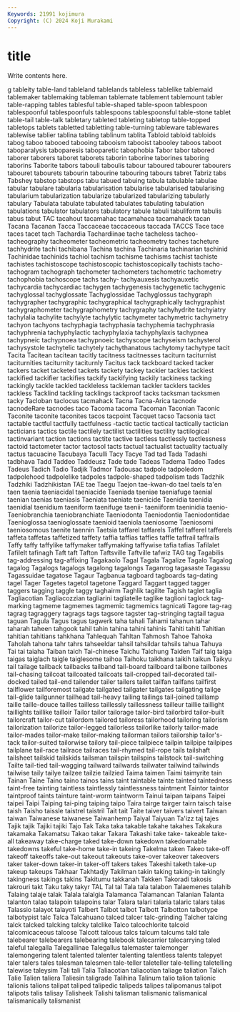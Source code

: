 ```yaml
---
Keywords: 21991 kojimura
Copyright: (C) 2024 Koji Murakami
---
```


# title

Write contents here.



g tableity
table-land tableland tablelands tableless tablelike tablemaid tablemaker tablemaking tableman tablemate
tablement tablemount tabler table-rapping tables tablesful table-shaped table-spoon tablespoon tablespoonful
tablespoonfuls tablespoons tablespoonsful table-stone tablet table-tail table-talk tabletary tableted tableting
tabletop table-topped tabletops tablets tabletted tabletting table-turning tableware tablewares tablewise
tablier tablina tabling tablinum tablita Tabloid tabloid tabloids tabog taboo
tabooed tabooing tabooism tabooist tabooley taboos taboot taboparalysis taboparesis taboparetic
tabophobia Tabor tabor tabored taborer taborers taboret taborets taborin taborine
taborines taboring taborins Taborite tabors tabouli taboulis tabour taboured tabourer
tabourers tabouret tabourets tabourin tabourine tabouring tabours tabret Tabriz tabs
Tabshey tabstop tabstops tabu tabued tabuing tabula tabulable tabulae tabular
tabulare tabularia tabularisation tabularise tabularised tabularising tabularium tabularization tabularize tabularized
tabularizing tabularly tabulary Tabulata tabulate tabulated tabulates tabulating tabulation tabulations
tabulator tabulators tabulatory tabule tabuli tabuliform tabulis tabus tabut TAC
tacahout tacamahac tacamahaca tacamahack tacan Tacana Tacanan Tacca Taccaceae taccaceous
taccada TACCS Tace tace taces tacet tach Tachardia Tachardiinae tache
tacheless tacheo- tacheography tacheometer tacheometric tacheometry taches tacheture tachhydrite tachi
tachibana Tachina tachina Tachinaria tachinarian tachinid Tachinidae tachinids tachiol tachism
tachisme tachisms tachist tachiste tachistes tachistoscope tachistoscopic tachistoscopically tachists tacho-
tachogram tachograph tachometer tachometers tachometric tachometry tachophobia tachoscope tachs tachy-
tachyauxesis tachyauxetic tachycardia tachycardiac tachygen tachygenesis tachygenetic tachygenic tachyglossal tachyglossate
Tachyglossidae Tachyglossus tachygraph tachygrapher tachygraphic tachygraphical tachygraphically tachygraphist tachygraphometer tachygraphometry
tachygraphy tachyhydrite tachyiatry tachylalia tachylite tachylyte tachylytic tachymeter tachymetric tachymetry
tachyon tachyons tachyphagia tachyphasia tachyphemia tachyphrasia tachyphrenia tachyphylactic tachyphylaxia tachyphylaxis
tachypnea tachypneic tachypnoea tachypnoeic tachyscope tachyseism tachysterol tachysystole tachytelic tachytely
tachythanatous tachytomy tachytype tacit Tacita Tacitean tacitean tacitly tacitness tacitnesses
taciturn taciturnist taciturnities taciturnity taciturnly Tacitus tack tackboard tacked tacker
tackers tacket tacketed tackets tackety tackey tackier tackies tackiest tackified
tackifier tackifies tackify tackifying tackily tackiness tacking tackingly tackle tackled
tackleless tackleman tackler tacklers tackles tackless Tacklind tackling tacklings tackproof
tacks tacksman tacksmen tacky Tacloban taclocus tacmahack Tacna Tacna-Arica tacnode
tacnodeRare tacnodes taco Tacoma tacoma Tacoman Taconian Taconic Taconite taconite
taconites tacos tacpoint Tacquet tacso Tacsonia tact tactable tactful tactfully
tactfulness -tactic tactic tactical tactically tactician tacticians tactics tactile tactilely
tactilist tactilities tactility tactilogical tactinvariant taction tactions tactite tactive tactless
tactlessly tactlessness tactoid tactometer tactor tactosol tacts tactual tactualist tactuality
tactually tactus tacuacine Tacubaya Taculli Tacy Tacye Tad tad Tada
Tadashi tadbhava Tadd Taddeo Taddeusz Tade tade Tadeas Tadema Tadeo
Tades Tadeus Tadich Tadio Tadjik Tadmor Tadousac tadpole tadpoledom tadpolehood
tadpolelike tadpoles tadpole-shaped tadpolism tads Tadzhik Tadzhiki Tadzhikistan TAE tae
Taegu Taejon tae-kwan-do tael taels ta'en taen taenia taeniacidal taeniacide
Taeniada taeniae taeniafuge taenial taenian taenias taeniasis Taeniata taeniate taenicide
Taenidia taenidia taenidial taenidium taeniform taenifuge taenii- taeniiform taeninidia taenio-
Taeniobranchia taeniobranchiate Taeniodonta Taeniodontia Taeniodontidae Taenioglossa taenioglossate taenioid taeniola taeniosome
Taeniosomi taeniosomous taenite taennin Taetsia taffarel taffarels Taffel tafferel tafferels
taffeta taffetas taffetized taffety taffia taffias taffies taffle taffrail taffrails
Taffy taffy taffylike taffymaker taffymaking taffywise tafia tafias Tafilalet Tafilelt
tafinagh Taft taft Tafton Taftsville Taftville tafwiz TAG tag Tagabilis
tag-addressing tag-affixing Tagakaolo Tagal Tagala Tagalize Tagalo Tagalog tagalog Tagalogs
tagalogs tagalong tagalongs Taganrog tagasaste Tagassu Tagassuidae tagatose Tagaur Tagbanua
tagboard tagboards tag-dating tagel Tager Tagetes tagetol tagetone Taggard Taggart
tagged tagger taggers tagging taggle taggy taghairm Taghlik tagilite Tagish
taglet taglia Tagliacotian Tagliacozzian tagliarini tagliatelle taglike taglioni taglock tag-marking
tagmeme tagmemes tagmemic tagmemics tagnicati Tagore tag-rag tagrag tagraggery tagrags
tags tagsore tagster tag-stringing tagtail tagua taguan Tagula Tagus tagus
tagwerk taha tahali Tahami tahanun tahar taharah taheen tahgook tahil
tahin tahina tahini tahinis Tahiti tahiti Tahitian tahitian tahitians tahkhana
Tahlequah Tahltan Tahmosh Tahoe Tahoka Taholah tahona tahr tahrs tahseeldar
tahsil tahsildar tahsils tahua Tahuya Tai tai taiaha Taiban taich
Tai-chinese Taichu Taichung Taiden Taif taig taiga taigas taiglach taigle
taiglesome taihoa Taihoku taikhana taikih taikun Taikyu tail tailage tailback
tailbacks tailband tail-board tailboard tailbone tailbones tail-chasing tailcoat tailcoated tailcoats
tail-cropped tail-decorated tail-docked tailed tail-end tailender tailer tailers tailet tailfan
tailfans tailfirst tailflower tailforemost tailgate tailgated tailgater tailgates tailgating tailge
tail-glide tailgunner tailhead tail-heavy tailing tailings tail-joined taillamp taille taille-douce
tailles tailless taillessly taillessness tailleur taillie taillight taillights taillike tailloir
Tailor tailor tailorage tailor-bird tailorbird tailor-built tailorcraft tailor-cut tailordom tailored
tailoress tailorhood tailoring tailorism tailorization tailorize tailor-legged tailorless tailorlike tailorly
tailor-made tailor-mades tailor-make tailor-making tailorman tailors tailorship tailor's-tack tailor-suited tailorwise
tailory tail-piece tailpiece tailpin tailpipe tailpipes tailplane tail-race tailrace tailraces
tail-rhymed tail-rope tails tailshaft tailsheet tailskid tailskids tailsman tailspin tailspins
tailstock tail-switching Tailte tail-tied tail-wagging tailward tailwards tailwater tailwind tailwinds
tailwise taily tailye tailzee tailzie tailzied Taima taimen Taimi taimyrite
tain Tainan Taine Taino taino tainos tains taint taintable tainte
tainted taintedness taint-free tainting taintless taintlessly taintlessness taintment Taintor taintor
taintproof taints tainture taint-worm taintworm Tainui taipan taipans Taipei taipei
Taipi Taiping tai-ping taiping taipo Taira tairge tairger tairn taisch
taise taish Taisho taissle taistrel taistril Tait tait Taite taiver
taivers taivert Taiwan taiwan Taiwanese taiwanese Taiwanhemp Taiyal Taiyuan Ta'izz
taj tajes Tajik tajik Tajiki tajiki Tajo Tak Taka taka
takable takahe takahes Takakura takamaka Takamatsu Takao takar Takara Takashi
take take- takeable take-all takeaway take-charge taked take-down takedown takedownable
takedowns takeful take-home take-in takeing Takelma taken Takeo take-off takeoff
takeoffs take-out takeout takeouts take-over takeover takeovers taker taker-down taker-in
taker-off takers takes Takeshi taketh take-up takeup takeups Takhaar Takhtadjy
Takilman takin taking taking-in takingly takingness takings takins Takitumu takkanah
Takken Takoradi takosis takrouri takt Taku taky takyr TAL Tal
tal Tala tala talabon Talaemenes talahib Talaing talaje talak Talala
talalgia Talamanca Talamancan Talanian Talanta talanton talao talapoin talapoins talar
Talara talari talaria talaric talars talas Talassio talayot talayoti Talbert
Talbot talbot Talbott Talbotton talbotype talbotypist talc Talca Talcahuano talced
talcer talc-grinding Talcher talcing talck talcked talcking talcky talclike Talco
talcochlorite talcoid talcomicaceous talcose Talcott talcous talcs talcum talcums tald
tale talebearer talebearers talebearing talebook talecarrier talecarrying taled taleful talegalla
Talegallinae Talegallus talemaster talemonger talemongering talent talented talenter talenting talentless
talents talepyet taler talers tales talesman talesmen tale-teller taleteller tale-telling
taletelling talewise taleysim Tali tali Talia Taliacotian taliacotian taliage taliation
Talich Talie Talien taliera Taliesin taligrade Talihina Talinum talio talion
talionic talionis talions talipat taliped talipedic talipeds talipes talipomanus talipot
talipots talis talisay Talisheek Talishi talisman talismanic talismanical talismanically talismanist
